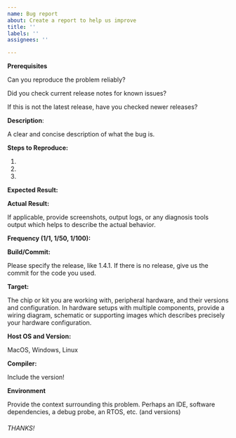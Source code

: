 ```yaml
---
name: Bug report
about: Create a report to help us improve
title: ''
labels: ''
assignees: ''

---
```


**Prerequisites**

Can you reproduce the problem reliably?

Did you check current release notes for known issues?

If this is not the latest release, have you checked newer releases? 

**Description**:

A clear and concise description of what the bug is.

**Steps to Reproduce:**

1.

2.

3.

**Expected Result:**



**Actual Result:**

If applicable, provide screenshots, output logs, or any diagnosis tools output which 
helps to describe the actual behavior.

**Frequency (1/1, 1/50, 1/100):**



**Build/Commit:**

Please specify the release, like 1.4.1. If there is no release, give us the commit for the code you used.

**Target:**

The chip or kit you are working with, peripheral hardware, and their versions and configuration. 
In hardware setups with multiple components, provide a wiring diagram, schematic or supporting images
which describes precisely your hardware configuration.

**Host OS and Version:**

MacOS, Windows, Linux

**Compiler:**

Include the version!

**Environment**

Provide the context surrounding this problem. Perhaps an IDE, software dependencies, a debug probe, 
an RTOS, etc. (and versions)

###### THANKS!
